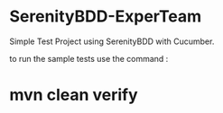 # SerenityBDD-ExperTeam

Simple Test Project using SerenityBDD with Cucumber.

to run the sample tests use the command : 

# mvn clean verify
